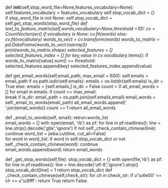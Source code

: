 
def __init__(self,stop_word_file=None,features_vocabulary=None):
        self.features_vocabulary = features_vocabulary
        self.stop_vocab_dict = {}  
        if stop_word_file is not None:
            self.stop_vocab_dict = self._get_stop_words(stop_word_file)
def text_to_feature_matrix(self,words,vocabulary=None,threshold =10):
        cv = CountVectorizer()
        if vocabulary is None:
            cv.fit(words)
        else:
            cv.fit(vocabulary)
        words_to_vect = cv.transform(words)
        words_to_matrix = pd.DataFrame(words_to_vect.toarray())  
        print(words_to_matrix.shape)
        selected_features = []
        selected_features_index = []
        for key,value in cv.vocabulary_.items():
            if words_to_matrix[value].sum() >= threshold:  
                selected_features.append(key)
                selected_features_index.append(value)

def get_email_words(self,email_path, max_email = 600):
        self.emails = email_path
        if os.path.isdir(self.emails):
            emails = os.listdir(self.emails)
            is_dir = True
        else:
            emails = [self.emails,]
            is_dir = False
        count = 0
        all_email_words = []
        for email in emails:
            if count >= max_email:  
                break
            if is_dir:
                email_path = os.path.join(self.emails,email)
            email_words = self._email_to_words(email_path)
            all_email_words.append(' '.join(email_words))
            count += 1
        return all_email_words

def _email_to_words(self, email):
        retrun:words_list  
        email_words = []
        with open(email, 'rb') as pf:
            for line in pf.readlines():
                line = line.strip().decode('gbk','ignore')
                if not self._check_contain_chinese(line):  
                    continue
                word_list = jieba.cut(line, cut_all=False)  
                for word in word_list:
                    if word in self.stop_vocab_dict or not self._check_contain_chinese(word):
                        continue  
                    email_words.append(word)
            return email_words

def _get_stop_words(self,file):
        stop_vocab_dict = {}
        with open(file,'rb') as pf:
            for line in pf.readlines():
                line = line.decode('utf-8','ignore').strip()
                stop_vocab_dict[line] = 1
        return stop_vocab_dict
def _check_contain_chinese(self,check_str):
        for ch in check_str:
            if u'\u4e00' <= ch <= u'\u9fff':
                return True
        return False

